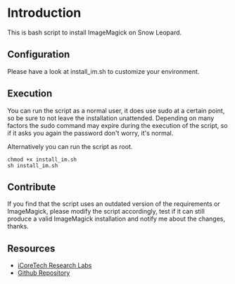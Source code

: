 # Introduction

This is bash script to install ImageMagick on Snow Leopard.

## Configuration

Please have a look at install_im.sh to customize your environment.

## Execution

You can run the script as a normal user, it does use sudo at a certain point, so be sure to not leave the installation unattended.
Depending on many factors the sudo command may expire during the execution of the script, so if it asks you again the password don't worry, it's normal.

Alternatively you can run the script as root.

    chmod +x install_im.sh
    sh install_im.sh

## Contribute

If you find that the script uses an outdated version of the requirements or ImageMagick, please modify the script accordingly, test if it can still produce a valid ImageMagick installation and notify me about the changes, thanks.

## Resources

* [iCoreTech Research Labs](http://www.icoretech.org)
* [Github Repository](http://github.com/masterkain/ImageMagick-sl)